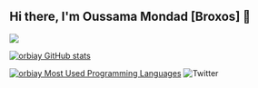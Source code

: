 ## Hi there, I'm Oussama Mondad [Broxos] 👋 


![]([https://badge.mediaplus.ma/binary/oumondad](https://badge.mediaplus.ma/levi/oumondad))



[![orbiay GitHub stats](https://github-readme-stats.vercel.app/api?username=BR0X0S&show_icons=true&theme=radical)](https://github.com/BR0X0S)

[![orbiay Most Used Programming Languages](https://github-readme-stats.vercel.app/api/top-langs/?username=BR0X0S&layout=compact&hide_border=true&theme=darcula&bg_color=00000000&langs_count=6)](https://github.com/BR0X0S)
![Twitter](https://img.shields.io/twitter/url/https/twitter.com/orbiay.svg?style=social&label=Follow%20%40orbiay)
